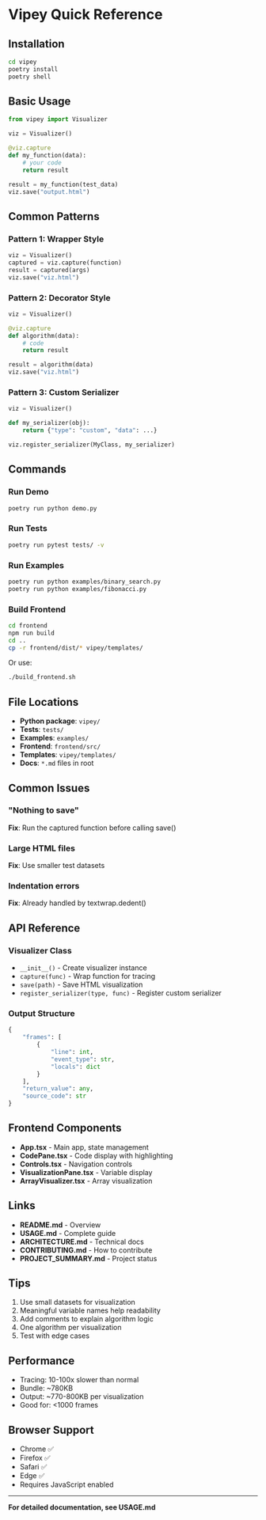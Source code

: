 # Vipey Quick Reference

## Installation
```bash
cd vipey
poetry install
poetry shell
```

## Basic Usage
```python
from vipey import Visualizer

viz = Visualizer()

@viz.capture
def my_function(data):
    # your code
    return result

result = my_function(test_data)
viz.save("output.html")
```

## Common Patterns

### Pattern 1: Wrapper Style
```python
viz = Visualizer()
captured = viz.capture(function)
result = captured(args)
viz.save("viz.html")
```

### Pattern 2: Decorator Style
```python
viz = Visualizer()

@viz.capture
def algorithm(data):
    # code
    return result

result = algorithm(data)
viz.save("viz.html")
```

### Pattern 3: Custom Serializer
```python
viz = Visualizer()

def my_serializer(obj):
    return {"type": "custom", "data": ...}

viz.register_serializer(MyClass, my_serializer)
```

## Commands

### Run Demo
```bash
poetry run python demo.py
```

### Run Tests
```bash
poetry run pytest tests/ -v
```

### Run Examples
```bash
poetry run python examples/binary_search.py
poetry run python examples/fibonacci.py
```

### Build Frontend
```bash
cd frontend
npm run build
cd ..
cp -r frontend/dist/* vipey/templates/
```

Or use:
```bash
./build_frontend.sh
```

## File Locations

- **Python package**: `vipey/`
- **Tests**: `tests/`
- **Examples**: `examples/`
- **Frontend**: `frontend/src/`
- **Templates**: `vipey/templates/`
- **Docs**: `*.md` files in root

## Common Issues

### "Nothing to save"
**Fix**: Run the captured function before calling save()

### Large HTML files
**Fix**: Use smaller test datasets

### Indentation errors
**Fix**: Already handled by textwrap.dedent()

## API Reference

### Visualizer Class
- `__init__()` - Create visualizer instance
- `capture(func)` - Wrap function for tracing
- `save(path)` - Save HTML visualization
- `register_serializer(type, func)` - Register custom serializer

### Output Structure
```python
{
    "frames": [
        {
            "line": int,
            "event_type": str,
            "locals": dict
        }
    ],
    "return_value": any,
    "source_code": str
}
```

## Frontend Components

- **App.tsx** - Main app, state management
- **CodePane.tsx** - Code display with highlighting
- **Controls.tsx** - Navigation controls
- **VisualizationPane.tsx** - Variable display
- **ArrayVisualizer.tsx** - Array visualization

## Links

- **README.md** - Overview
- **USAGE.md** - Complete guide
- **ARCHITECTURE.md** - Technical docs
- **CONTRIBUTING.md** - How to contribute
- **PROJECT_SUMMARY.md** - Project status

## Tips

1. Use small datasets for visualization
2. Meaningful variable names help readability
3. Add comments to explain algorithm logic
4. One algorithm per visualization
5. Test with edge cases

## Performance

- Tracing: 10-100x slower than normal
- Bundle: ~780KB
- Output: ~770-800KB per visualization
- Good for: <1000 frames

## Browser Support

- Chrome ✅
- Firefox ✅
- Safari ✅
- Edge ✅
- Requires JavaScript enabled

---

**For detailed documentation, see USAGE.md**
